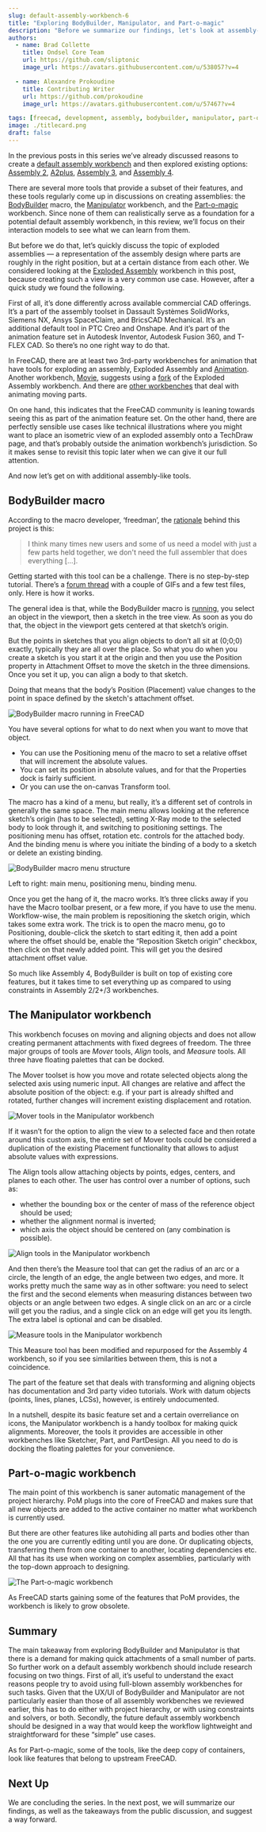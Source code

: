 ```yaml
---
slug: default-assembly-workbench-6
title: "Exploring BodyBuilder, Manipulator, and Part-o-magic"
description: "Before we summarize our findings, let's look at assembly-like workbenches and addons for FreeCAD that help aligning parts against each other."
authors:
  - name: Brad Collette
    title: Ondsel Core Team
    url: https://github.com/sliptonic
    image_url: https://avatars.githubusercontent.com/u/538057?v=4

  - name: Alexandre Prokoudine
    title: Contributing Writer
    url: https://github.com/prokoudine
    image_url: https://avatars.githubusercontent.com/u/57467?v=4

tags: [freecad, development, assembly, bodybuilder, manipulator, part-o-magic]
image: ./titlecard.png
draft: false
---
```


In the previous posts in this series we’ve already discussed reasons to create a [default assembly workbench](https://ondsel.com/blog/default-assembly-workbench-1/) and then explored existing options: [Assembly 2](https://ondsel.com/blog/default-assembly-workbench-2/), [A2plus](https://ondsel.com/blog/default-assembly-workbench-3/), [Assembly 3](https://ondsel.com/blog/default-assembly-workbench-4/), and [Assembly 4](https://ondsel.com/blog/default-assembly-workbench-5/).

There are several more tools that provide a subset of their features, and these tools regularly come up in discussions on creating assemblies: the [BodyBuilder](https://github.com/Freedman-CB1/BodyBuilder) macro, the [Manipulator](https://github.com/easyw/Manipulator) workbench, and the [Part-o-magic](https://github.com/DeepSOIC/Part-o-magic) workbench. Since none of them can realistically serve as a foundation for a potential default assembly workbench, in this review, we’ll focus on their interaction models to see what we can learn from them.

<!-- truncate -->

But before we do that, let’s quickly discuss the topic of exploded assemblies — a representation of the assembly design where parts are roughly in the right position, but at a certain distance from each other. We considered looking at the [Exploded Assembly](https://github.com/JMG1/ExplodedAssembly) workbench in this post, because creating such a view is a very common use case. However, after a quick study we found the following.

First of all, it’s done differently across available commercial CAD offerings. It’s a part of the assembly toolset in Dassault Systèmes SolidWorks, Siemens NX, Ansys SpaceClaim, and BricsCAD Mechanical. It’s an additional default tool in PTC Creo and Onshape. And it’s part of the animation feature set in Autodesk Inventor, Autodesk Fusion 360, and T-FLEX CAD. So there’s no one right way to do that.

In FreeCAD, there are at least two 3rd-party workbenches for animation that have tools for exploding an assembly, Exploded Assembly and [Animation](https://github.com/microelly2/Animation). Another workbench, [Movie](https://github.com/Francisco-Rosa/FreeCAD-Movie), suggests using a [fork](https://github.com/Francisco-Rosa/ExplodedAssembly) of the Exploded Assembly workbench. And there are [other workbenches](https://jirivalasek.github.io/Animate/) that deal with animating moving parts.

On one hand, this indicates that the FreeCAD community is leaning towards seeing this as part of the animation feature set. On the other hand, there are perfectly sensible use cases like technical illustrations where you might want to place an isometric view of an exploded assembly onto a TechDraw page, and that’s probably outside the animation workbench’s jurisdiction. So it makes sense to revisit this topic later when we can give it our full attention.

And now let’s get on with additional assembly-like tools.

## BodyBuilder macro

According to the macro developer, ‘freedman’, the [rationale](https://forum.freecad.org/viewtopic.php?style=5&p=636992#) behind this project is this:

> I think many times new users and some of us need a model with just a few parts held together, we don't need the full assembler that does everything [...].

Getting started with this tool can be a challenge.  There is no step-by-step tutorial. There’s a [forum thread](https://forum.freecad.org/viewtopic.php?t=72997) with a couple of GIFs and a few test files, only. Here is how it works.

The general idea is that, while the BodyBuilder macro is [running](https://wiki.freecad.org/Macros), you select an object in the viewport, then a sketch in the tree view. As soon as you do that, the object in the viewport gets centered at that sketch’s origin.

But the points in sketches that you align objects to don’t all sit at (0;0;0) exactly, typically they are all over the place. So what you do when you create a sketch is you start it at the origin and then you use the Position property in Attachment Offset to move the sketch in the three dimensions. Once you set it up, you can align a body to that sketch.

Doing that means that the body’s Position (Placement) value changes to the point in space defined by the sketch's attachment offset.

![BodyBuilder macro running in FreeCAD](freecad-bodybuilder-viewport.webp)

You have several options for what to do next when you want to move that object.

* You can use the Positioning menu of the macro to set a relative offset that will increment the absolute values.
* You can set its position in absolute values, and for that the Properties dock is fairly sufficient.
* Or you can use the on-canvas Transform tool.

The macro has a kind of a menu, but really, it’s a different set of controls in generally the same space. The main menu allows looking at the reference sketch’s origin (has to be selected), setting X-Ray mode to the selected body to look through it, and switching to positioning settings. The positioning menu has offset, rotation etc. controls for the attached body. And the binding menu is where you initiate the binding of a body to a sketch or delete an existing binding.

![BodyBuilder macro menu structure](freecad-bodybuilder-menu.webp)

Left to right: main menu, positioning menu, binding menu.

Once you get the hang of it, the macro works. It’s three clicks away if you have the Macro toolbar present, or a few more, if you have to use the menu. Workflow-wise, the main problem is repositioning the sketch origin, which takes some extra work. The trick is to open the macro menu, go to Positioning, double-click the sketch to start editing it, then add a point where the offset should be, enable the “Reposition Sketch origin” checkbox, then click on that newly added point. This will get you the desired attachment offset value.

So much like Assembly 4, BodyBuilder is built on top of existing core features, but it takes time to set everything up as compared to using constraints in Assembly 2/2+/3 workbenches.

## The Manipulator workbench

This workbench focuses on moving and aligning objects and does not allow creating permanent attachments with fixed degrees of freedom. The three major groups of tools are _Mover_ tools, _Align_ tools, and _Measure_ tools. All three have floating palettes that can be docked.

The Mover toolset is how you move and rotate selected objects along the selected axis using numeric input. All changes are relative and affect the absolute position of the object: e.g. if your part is already shifted and rotated, further changes will increment existing displacement and rotation.

![Mover tools in the Manipulator workbench](freecad-manipulator-mover-tools.webp)

If it wasn’t for the option to align the view to a selected face and then rotate around this custom axis, the entire set of Mover tools could be considered a duplication of the existing Placement functionality that allows to adjust absolute values with expressions.

The Align tools allow attaching objects by points, edges, centers, and planes to each other. The user has control over a number of options, such as:

* whether the bounding box or the center of mass of the reference object should be used;
* whether the alignment normal is inverted;
* which axis the object should be centered on (any combination is possible).

![Align tools in the Manipulator workbench](freecad-manipulator-align-tools.webp)

And then there’s the Measure tool that can get the radius of an arc or a circle, the length of an edge, the angle between two edges, and more. It works pretty much the same way as in other software: you need to select the first and the second elements when measuring distances between two objects or an angle between two edges. A single click on an arc or a circle will get you the radius, and a single click on an edge will get you its length. The extra label is optional and can be disabled.

![Measure tools in the Manipulator workbench](freecad-manipulator-measure-tools.webp)

This Measure tool has been modified and repurposed for the Assembly 4 workbench, so if you see similarities between them, this is not a coincidence.

The part of the feature set that deals with transforming and aligning objects has documentation and 3rd party video tutorials. Work with datum objects (points, lines, planes, LCSs), however, is entirely undocumented.

In a nutshell, despite its basic feature set and a certain overreliance on icons, the Manipulator workbench is a handy toolbox for making quick alignments. Moreover, the tools it provides are accessible in other workbenches like Sketcher, Part, and PartDesign. All you need to do is docking the floating palettes for your convenience.

## Part-o-magic workbench

The main point of this workbench is saner automatic management of the project hierarchy. PoM plugs into the core of FreeCAD and makes sure that all new objects are added to the active container no matter what workbench is currently used.

But there are other features like autohiding all parts and bodies other than the one you are currently editing until you are done. Or duplicating objects, transferring them from one container to another, locating dependencies etc. All that has its use when working on complex assemblies, particularly with the top-down approach to designing.

![The Part-o-magic workbench](freecad-part-o-magic-workbench.webp)

As FreeCAD starts gaining some of the features that PoM provides, the workbench is likely to grow obsolete.

## Summary

The main takeaway from exploring BodyBuilder and Manipulator is that there is a demand for making quick attachments of a small number of parts. So further work on a default assembly workbench should include research focusing on two things. First of all, it’s useful to understand the exact reasons people try to avoid using full-blown assembly workbenches for such tasks. Given that the UX/UI of BodyBuilder and Manipulator are not particularly easier than those of all assembly workbenches we reviewed earlier, this has to do either with project hierarchy, or with using constraints and solvers, or both. Secondly, the future default assembly workbench should be designed in a way that would keep the workflow lightweight and straightforward for these “simple” use cases.

As for Part-o-magic, some of the tools, like the deep copy of containers, look like features that belong to upstream FreeCAD.

## Next Up

We are concluding the series. In the next post, we will summarize our findings, as well as the takeaways from the public discussion, and suggest a way forward.	

